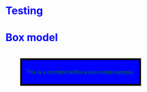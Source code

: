 # Testing 
<!DOCTYPE HTML>
<html>
<head> 
<meta charset="utf-8">
<title> box model </title>
<style>
h1 {color: blue;}
body{ backgroundcolor: grey;}
#box{  width: 300;
       padding: 10px;
       border: 5px solid black;
       margin: 40px;
    background-color: blue;}
p { color: green; } 
</style>
</head>
  
<body> 
<h1> Box model </h1>
 <div id="box"> <p> This is a comtent within a box model sample</p>
 </div>
</body>
</html>
